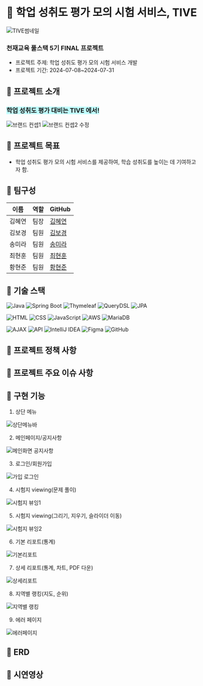 
# 🌊 학업 성취도 평가 모의 시험 서비스, TIVE
![TIVE썸네일](https://github.com/user-attachments/assets/a918f2e5-faa5-4d17-a9b3-792e4918667e)

### 천재교육 풀스택 5기 FINAL 프로젝트
 - 프로젝트 주제: 학업 성취도 평가 모의 시험 서비스 개발
 - 프로젝트 기간: 2024-07-08~2024-07-31

## 🐚 프로젝트 소개
### <span style="background-color:#C0FFFF"> 학업 성취도 평가 대비는 TIVE 에서! </span>
![브랜드 컨셉1](https://github.com/user-attachments/assets/dbb6e833-74ab-4d78-9840-7540caf4ad28)
![브랜드 컨셉2 수정](https://github.com/user-attachments/assets/7f2fc92d-a303-4b5d-a545-77e75ba1c741)


## 🐚 프로젝트 목표
- 학업 성취도 평가 모의 시험 서비스를 제공하여, 학습 성취도를 높이는 데 기여하고자 함.

## 🐚 팀구성

| 이름 | 역할 | GitHub |
|------|------|--------|
| 김혜연 | 팀장 | [김혜연](https://github.com/loveyrooney) |
| 김보경 | 팀원 | [김보경](https://github.com/ppodaejang) |
| 송미라 | 팀원 | [송미라](https://github.com/mummyyyyy) |
| 최현훈 | 팀원 | [최현훈](https://github.com/tongueEye) |
| 황현준 | 팀원 | [황현준](https://github.com/skd9712) |

                  

## 🐚 기술 스택

![Java](https://img.shields.io/badge/Java-ED8B00?style=for-the-badge&logo=java&logoColor=white)
![Spring Boot](https://img.shields.io/badge/Spring%20Boot-6DB33F?style=for-the-badge&logo=Spring%20Boot&logoColor=white)
![Thymeleaf](https://img.shields.io/badge/Thymeleaf-005F0F?style=for-the-badge&logo=Thymeleaf&logoColor=white)
![QueryDSL](https://img.shields.io/badge/QueryDSL-339933?style=for-the-badge&logo=QueryDSL&logoColor=white)
![JPA](https://img.shields.io/badge/JPA-007396?style=for-the-badge&logo=JPA&logoColor=white)

![HTML](https://img.shields.io/badge/HTML-E34F26?style=for-the-badge&logo=html5&logoColor=white)
![CSS](https://img.shields.io/badge/CSS-1572B6?style=for-the-badge&logo=css3&logoColor=white)
![JavaScript](https://img.shields.io/badge/JavaScript-F7DF1E?style=for-the-badge&logo=javascript&logoColor=black)
![AWS](https://img.shields.io/badge/AWS-232F3E?style=for-the-badge&logo=amazon-aws&logoColor=white)
![MariaDB](https://img.shields.io/badge/MariaDB-003545?style=for-the-badge&logo=mariadb&logoColor=white)

![AJAX](https://img.shields.io/badge/AJAX-5A29E4?style=for-the-badge&logo=ajax&logoColor=white)
![API](https://img.shields.io/badge/API-0052CC?style=for-the-badge&logo=api&logoColor=white)
![IntelliJ IDEA](https://img.shields.io/badge/IntelliJ_IDEA-000000?style=for-the-badge&logo=intellij-idea&logoColor=white)
![Figma](https://img.shields.io/badge/Figma-F24E1E?style=for-the-badge&logo=figma&logoColor=white)
![GitHub](https://img.shields.io/badge/GitHub-181717?style=for-the-badge&logo=github&logoColor=white)


## 🐚 프로젝트 정책 사항



## 🐚 프로젝트 주요 이슈 사항



## 🐚 구현 기능   

1. 상단 메뉴
   
![상단메뉴바](https://github.com/user-attachments/assets/086bab3f-129b-4fcb-9cb4-8a9bf776dd6a)

2. 메인페이지/공지사항
   
![메인화면 공지사항](https://github.com/user-attachments/assets/03aff024-4e72-4ee3-acfc-4d501a803f9f)

3. 로그인/회원가입
   
![가입 로그인](https://github.com/user-attachments/assets/e0bc3a47-43ed-4d45-8899-53ed85c3524a)

4. 시험지 viewing(문제 풀이)
   
![시험지 뷰잉1](https://github.com/user-attachments/assets/bbf3e2be-6738-45f6-80bc-bfcd49447435)

5. 시험지 viewing(그리기, 지우기, 슬라이더 이동)
    
![시험지 뷰잉2](https://github.com/user-attachments/assets/c3a2ffac-24a2-45bf-8622-2f6005c06747)

6. 기본 리포트(통계)
    
![기본리포트](https://github.com/user-attachments/assets/9ed9af03-9a49-49b8-8756-d606a116505a)
   
7. 상세 리포트(통계, 차트, PDF 다운)
    
![상세리포트](https://github.com/user-attachments/assets/11a34cdc-fabb-4e21-a6fc-af4d167ac005)

8. 지역별 랭킹(지도, 순위)
    
![지역별 랭킹](https://github.com/user-attachments/assets/65efa556-2491-40cc-a550-dec7840def97)

9. 에러 페이지
    
![에러페이지 ](https://github.com/user-attachments/assets/d679ed39-3241-4726-9212-40ade916efef)


## 🐚 ERD






## 🐚 시연영상



